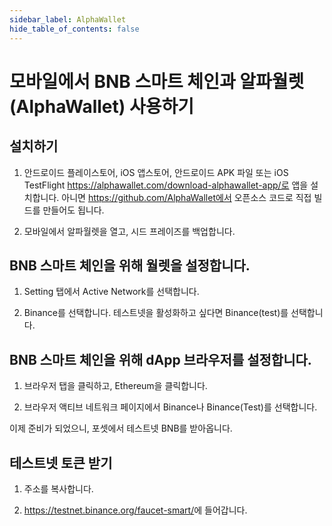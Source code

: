 ```yaml
---
sidebar_label: AlphaWallet
hide_table_of_contents: false
---
```


# 모바일에서 BNB 스마트 체인과 알파월렛(AlphaWallet) 사용하기

## 설치하기

1. 안드로이드 플레이스토어, iOS 앱스토어, 안드로이드 APK 파일 또는 iOS TestFlight https://alphawallet.com/download-alphawallet-app/로 앱을 설치합니다.
아니면 https://github.com/AlphaWallet에서 오픈소스 코드로 직접 빌드를 만들어도 됩니다.

2. 모바일에서 알파월렛을 열고, 시드 프레이즈를 백업합니다.

## BNB 스마트 체인을 위해 월렛을 설정합니다.
1. Setting 탭에서 Active Network를 선택합니다.

2. Binance를 선택합니다. 테스트넷을 활성화하고 싶다면 Binance(test)를 선택합니다.

## BNB 스마트 체인을 위해 dApp 브라우저를 설정합니다.
1. 브라우저 탭을 클릭하고, Ethereum을 클릭합니다.

2. 브라우저 액티브 네트워크 페이지에서 Binance나 Binance(Test)를 선택합니다.

이제 준비가 되었으니, 포셋에서 테스트넷 BNB를 받아옵니다.

## 테스트넷 토큰 받기
1. 주소를 복사합니다.

2. <https://testnet.binance.org/faucet-smart/>에 들어갑니다.

